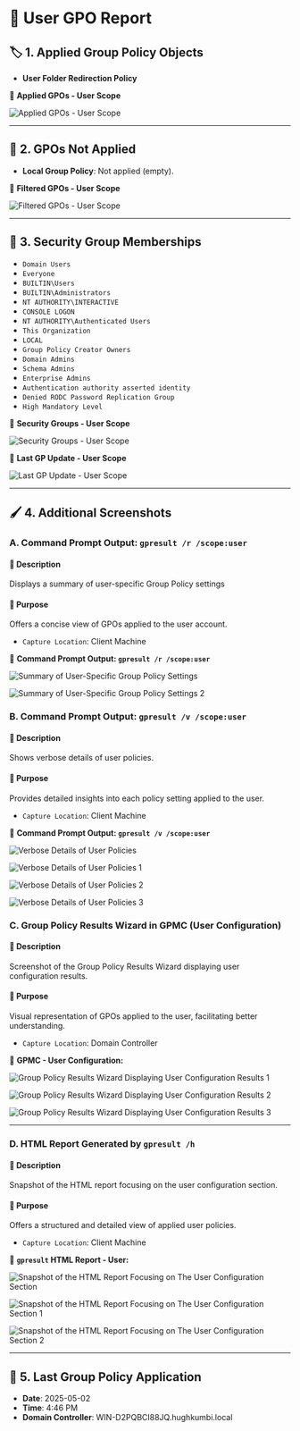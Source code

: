 # 👤 User GPO Report

## 🏷️ 1. Applied Group Policy Objects

- **User Folder Redirection Policy**


📸 **Applied GPOs - User Scope**

![Applied GPOs - User Scope](https://github.com/user-attachments/assets/5f1e63ac-de14-4386-ae59-4b72d4d74f25)

---

## 🚫 2. GPOs Not Applied

- **Local Group Policy**: Not applied (empty).

📸 **Filtered GPOs - User Scope**

![Filtered GPOs - User Scope](https://github.com/user-attachments/assets/77aaa7e2-b563-46d7-aafa-08d518f9b034)

---

## 🛂 3. Security Group Memberships

- `Domain Users`
- `Everyone`
- `BUILTIN\Users`
- `BUILTIN\Administrators`
- `NT AUTHORITY\INTERACTIVE`
- `CONSOLE LOGON`
- `NT AUTHORITY\Authenticated Users`
- `This Organization`
- `LOCAL`
- `Group Policy Creator Owners`
- `Domain Admins`
- `Schema Admins`
- `Enterprise Admins`
- `Authentication authority asserted identity`
- `Denied RODC Password Replication Group`
- `High Mandatory Level`

📸 **Security Groups - User Scope**

![Security Groups - User Scope](https://github.com/user-attachments/assets/07a1985c-02d9-41c5-b62c-14c7c031ab2e)

📸 **Last GP Update - User Scope**

![Last GP Update - User Scope](https://github.com/user-attachments/assets/7f70da7c-e28a-4029-a255-406d76fd4752)

---

## 🖌️ 4. Additional Screenshots

### A. Command Prompt Output: `gpresult /r /scope:user`

#### 📝 Description

Displays a summary of user-specific Group Policy settings

#### 🎯 Purpose

Offers a concise view of GPOs applied to the user account.
   - `Capture Location`: Client Machine
     
📸 **Command Prompt Output: `gpresult /r /scope:user`**
   
![Summary of User-Specific Group Policy Settings](https://github.com/user-attachments/assets/82b68d4d-8aae-442c-9d77-931d4b8b7b3e)

![Summary of User-Specific Group Policy Settings 2](https://github.com/user-attachments/assets/8cc64949-d484-49fa-96ae-ee49655def22)

### B. Command Prompt Output: `gpresult /v /scope:user`

#### 📝 Description 

Shows verbose details of user policies.

#### 🎯 Purpose

Provides detailed insights into each policy setting applied to the user.
   - `Capture Location`: Client Machine

📸 **Command Prompt Output: `gpresult /v /scope:user`**
   
![Verbose Details of User Policies](https://github.com/user-attachments/assets/b082f784-5e17-40d3-a000-00a4a664a6e4)

![Verbose Details of User Policies 1](https://github.com/user-attachments/assets/c25c6e1a-a6fd-40e8-9e44-f1cfa75b47b1)

![Verbose Details of User Policies 2](https://github.com/user-attachments/assets/1b0e99a0-8dd7-444d-9df2-7bef177c7fed)

![Verbose Details of User Policies 3](https://github.com/user-attachments/assets/0335aed7-52f3-425e-bb84-e40e2dacb5a1)
   
### C. **Group Policy Results Wizard in GPMC (User Configuration)**
   
#### 📝 Description 

Screenshot of the Group Policy Results Wizard displaying user configuration results.

#### 🎯 Purpose

Visual representation of GPOs applied to the user, facilitating better understanding.
   - `Capture Location`: Domain Controller

📸 **GPMC - User Configuration:**
   
![Group Policy Results Wizard Displaying User Configuration Results 1](https://github.com/user-attachments/assets/de30c4eb-3fc5-44f3-b15e-1c4df1b52384)

![Group Policy Results Wizard Displaying User Configuration Results 2](https://github.com/user-attachments/assets/94d74082-0442-40f3-a663-86b6bf4592c7)

![Group Policy Results Wizard Displaying User Configuration Results 3](https://github.com/user-attachments/assets/47f8543e-612e-47c2-9e8d-f7f2334183a5)

---

### D. HTML Report Generated by `gpresult /h`

#### 📝 Description 

Snapshot of the HTML report focusing on the user configuration section.

#### 🎯 Purpose 

Offers a structured and detailed view of applied user policies.
   - `Capture Location`: Client Machine

📸 **`gpresult` HTML Report - User:**
   
![Snapshot of the HTML Report Focusing on The User Configuration Section](https://github.com/user-attachments/assets/e96366f3-13b7-41dc-b972-c7fe6f5b2ba1)

![Snapshot of the HTML Report Focusing on The User Configuration Section 1](https://github.com/user-attachments/assets/9a954d82-20b3-4dea-978b-28b5d85ebc7a)

![Snapshot of the HTML Report Focusing on The User Configuration Section 2](https://github.com/user-attachments/assets/1b493ad1-869a-4733-b80a-b43821225bd5)

---

## 🔄 5. Last Group Policy Application

- **Date**: 2025-05-02
- **Time**: 4:46 PM
- **Domain Controller**: WIN-D2PQBCI88JQ.hughkumbi.local
